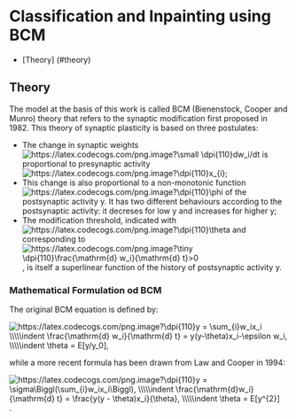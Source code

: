 # Classification and Inpainting using BCM

* [Theory] (#theory)


## Theory

The model at the basis of this work is called BCM (Bienenstock, Cooper and Munro) theory that refers to the synaptic modification first proposed in 1982.
This theory of synaptic plasticity is based on three postulates:

* The change in synaptic weights <img src="https://latex.codecogs.com/png.image?\small&space;\dpi{110}dw_i/dt" title="https://latex.codecogs.com/png.image?\small \dpi{110}dw_i/dt" /> is proportional to presynaptic activity <img src="https://latex.codecogs.com/png.image?\dpi{110}x_{i}" title="https://latex.codecogs.com/png.image?\dpi{110}x_{i}" />;
* This change is also proportional to a non-monotonic function <img src="https://latex.codecogs.com/png.image?\dpi{110}\phi" title="https://latex.codecogs.com/png.image?\dpi{110}\phi" /> of the postsynaptic activity y. It has two different behaviours according to the postsynaptic activity: it decreses for low y and increases for higher y;
* The modification threshold, indicated with <img src="https://latex.codecogs.com/png.image?\dpi{110}\theta" title="https://latex.codecogs.com/png.image?\dpi{110}\theta" /> and corresponding to <img src="https://latex.codecogs.com/png.image?\tiny&space;\dpi{110}\frac{\mathrm{d}&space;w_i}{\mathrm{d}&space;t}>0" title="https://latex.codecogs.com/png.image?\tiny \dpi{110}\frac{\mathrm{d} w_i}{\mathrm{d} t}>0" />, is itself a superlinear function of the history of postsynaptic activity y.

### Mathematical Formulation od BCM

The original BCM equation is defined by:

<img src="https://latex.codecogs.com/png.image?\dpi{110}y&space;=&space;\sum_{i}w_ix_i&space;\\\\\indent&space;\frac{\mathrm{d}&space;w_i}{\mathrm{d}&space;t}&space;=&space;y(y-\theta)x_i-\epsilon&space;w_i,&space;\\\\\indent&space;\theta&space;=&space;E[y/y_0]&space;" title="https://latex.codecogs.com/png.image?\dpi{110}y = \sum_{i}w_ix_i \\\\\indent \frac{\mathrm{d} w_i}{\mathrm{d} t} = y(y-\theta)x_i-\epsilon w_i, \\\\\indent \theta = E[y/y_0], " />

while a more recent formula has been drawn from Law and Cooper in 1994:

<img src="https://latex.codecogs.com/png.image?\dpi{110}y&space;=&space;\sigma\Biggl(\sum_{i}w_ix_i\Biggl),&space;\\\\\indent&space;\frac{\mathrm{d}w_i}{\mathrm{d}&space;t}&space;=&space;\frac{y(y&space;-&space;\theta)x_i}{\theta},&space;\\\\\indent&space;\theta&space;=&space;E[y^{2}]&space;" title="https://latex.codecogs.com/png.image?\dpi{110}y = \sigma\Biggl(\sum_{i}w_ix_i\Biggl), \\\\\indent \frac{\mathrm{d}w_i}{\mathrm{d} t} = \frac{y(y - \theta)x_i}{\theta}, \\\\\indent \theta = E[y^{2}] " />.


